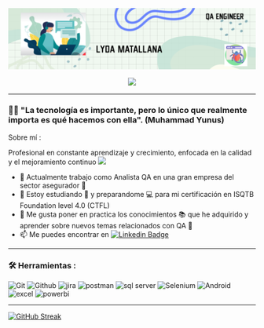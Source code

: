 <div id="header" align="center">
  <img decoding="async" src="https://github.com/LydaMatallana/LydaMatallana/blob/main/banner%20git.png" width="800"/>
</div>

<p align="center" width="50%">
    <img width="15%" src="https://img.shields.io/badge/LinkedIn-0077B5?style=for-the-badge&logo=linkedin&logoColor=white)">
</p>

---
 <div id="header" align="left">

### :woman_technologist: "La tecnología es importante, pero lo único que realmente importa es qué hacemos con ella". (Muhammad Yunus)

Sobre mí :

Profesional en constante aprendizaje y crecimiento, enfocada en la calidad y el mejoramiento continuo <img decoding="async" src="https://media1.giphy.com/media/v1.Y2lkPTc5MGI3NjExNHR4dWltYmYweTJ1b2lkMWI0MzRkZTUxNHEyb2Rxbm1yeTZ0M25vYSZlcD12MV9pbnRlcm5hbF9naWZfYnlfaWQmY3Q9ZQ/QBSPma5jP9ReSAdxKw/giphy.webp" width="30">

- 🔭 Actualmente trabajo como Analista QA en una gran empresa del sector asegurador :muscle:
- 🌱 Estoy estudiando :blue_book: y preparandome :computer: para mi certificación en ISQTB Foundation level 4.0 (CTFL)
- :heartbeat: Me gusta poner en practica los conocimientos 📚 que he adquirido y aprender sobre nuevos temas relacionados con QA 👀
- 📫 Me puedes encontrar en [![Linkedin Badge](https://img.shields.io/badge/-LydaM-blue?style=flat&logo=Linkedin&logoColor=white)](https://www.linkedin.com/in/lyda-constanza-matallana-pineda-89742a101/)

---

### :hammer_and_wrench: Herramientas :

<div id="header" align="left">
    <img decoding="async" src="https://img.shields.io/badge/GIT-E44C30?style=for-the-badge&logo=git&logoColor=white" alt="Git"/>
  </a>
    <img decoding="async" src="https://img.shields.io/badge/GitHub-100000?style=for-the-badge&logo=github&logoColor=white" alt="Github"/> 
  </a>
     <img decoding="async" src="https://img.shields.io/badge/Jira-0052CC?style=for-the-badge&logo=Jira&logoColor=white" alt="jira"/>
  </a>
     <img decoding="async" src="https://img.shields.io/badge/Postman-FF6C37?style=for-the-badge&logo=Postman&logoColor=white" alt="postman"/>
  </a>
    <img decoding="async" src="https://img.shields.io/badge/Microsoft%20SQL%20Server-CC2927?style=for-the-badge&logo=microsoft%20sql%20server&logoColor=white" alt="sql server"/>
  </a>
    <img decoding="async" src="https://img.shields.io/badge/Selenium-43B02A?style=for-the-badge&logo=Selenium&logoColor=white" alt="Selenium"/>
  </a>
   <img decoding="async" src="https://img.shields.io/badge/Android_Studio-3DDC84?style=for-the-badge&logo=android-studio&logoColor=white" alt="Android"/>
  </a>
    <img decoding="async" src="https://img.shields.io/badge/Microsoft_Excel-217346?style=for-the-badge&logo=microsoft-excel&logoColor=white" alt="excel"/>
  </a>
    <img decoding="async" src="https://img.shields.io/badge/Power_BI-FFBE00?style=for-the-badge&logo=Power-BI&logoColor=white" alt="powerbi"/>
  </a>
</div>

---
[![GitHub Streak](http://github-readme-streak-stats.herokuapp.com?user=LydaMatallana&theme=dark&background=000000)](https://git.io/streak-stats)
